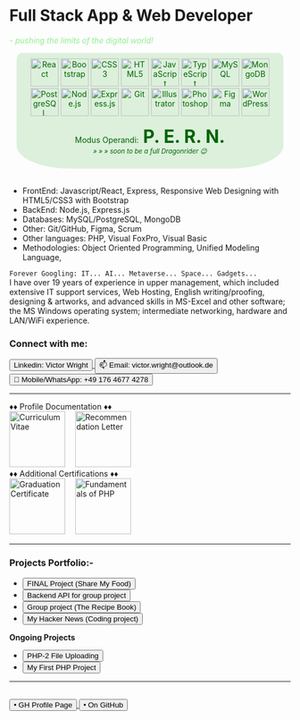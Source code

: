 # Full Stack App & Web Developer

<i style="color: lightgreen"> - pushing the limits of the digital world!</i>

<div style="display: flex; flex-wrap: wrap; width: 95%;  margin: 0 auto; text-align: center; justify-content: center; background-color: rgb(220, 240, 220); border-radius: 10px 10px 20% 20%; color: darkgreen;">
    <div style=" max-width: 450px; justify-content: center; padding: 10px;">
        <img src="https://profilinator.rishav.dev/skills-assets/react-original-wordmark.svg" alt="React" height="50" />  
        <img  src="https://profilinator.rishav.dev/skills-assets/bootstrap-plain.svg" alt="Bootstrap" height="50" />  
        <img  src="https://profilinator.rishav.dev/skills-assets/css3-original-wordmark.svg" alt="CSS3" height="50" />  
        <img  src="https://profilinator.rishav.dev/skills-assets/html5-original-wordmark.svg" alt="HTML5" height="50" />  
        <img  src="https://profilinator.rishav.dev/skills-assets/javascript-original.svg" alt="JavaScript" height="50" />  
        <img src="https://profilinator.rishav.dev/skills-assets/typescript-original.svg" alt="TypeScript" height="50" />  
        <img  src="https://profilinator.rishav.dev/skills-assets/mysql-original-wordmark.svg" alt="MySQL" height="50" />  
        <img src="https://profilinator.rishav.dev/skills-assets/mongodb-original-wordmark.svg" alt="MongoDB" height="50" />        
        <img src="https://profilinator.rishav.dev/skills-assets/postgresql-original-wordmark.svg" alt="PostgreSQL" height="50" />  
        <img  src="https://profilinator.rishav.dev/skills-assets/nodejs-original-wordmark.svg" alt="Node.js" height="50" />  
        <img  src="https://profilinator.rishav.dev/skills-assets/express-original-wordmark.svg" alt="Express.js" height="50" />  
        <img src="https://profilinator.rishav.dev/skills-assets/git-scm-icon.svg" alt="Git" height="50" />  
        <img src="https://profilinator.rishav.dev/skills-assets/adobe_illustrator-icon.svg" alt="Illustrator" height="50" />  
        <img  src="https://profilinator.rishav.dev/skills-assets/photoshop-plain.svg" alt="Photoshop" height="50" />  
        <img  src="https://profilinator.rishav.dev/skills-assets/figma-icon.svg" alt="Figma" height="50" />  
        <img  src="https://profilinator.rishav.dev/skills-assets/wordpress.png" alt="WordPress" height="50" />
        <br>
        <p style="padding-bottom: 0">Modus Operandi: &nbsp;<strong style="font-size: 2rem">P. E. R. N.</strong>
        <br><i style="padding-top: 0"><small>» » » soon to be a full Dragonrider 😉</small></i>
    </div>
</div>
<div>
    <br/>
    <ul>
    <text>
    <li>FrontEnd: Javascript/React, Express, Responsive Web Designing with HTML5/CSS3 with Bootstrap </li>
    <li>BackEnd: Node.js, Express.js</li>
    <li>Databases: MySQL/PostgreSQL, MongoDB</li>
    <li>Other: Git/GitHub, Figma, Scrum</li>
    <li>Other languages: PHP, Visual FoxPro, Visual Basic</li>
    <li>Methodologies: Object Oriented Programming, Unified Modeling Language, </li>
    </ul>
    <div>
    <code>Forever Googling: IT... AI... Metaverse... Space... Gadgets... </code>
    </div>
    I have over 19 years of experience in upper management, which included extensive IT support services, Web Hosting, English writing/proofing, designing & artworks, and advanced skills in MS-Excel and other software; the MS Windows operating system; intermediate networking, hardware and LAN/WiFi experience.
    <br/>
    <h3>Connect with me:</h3>
    <a href="https://www.linkedin.com/in/victor-r-wright/" target="_blank">
        <button>Linkedin: Victor Wright</button>
    </a>
    <a href="mailto:victor.wright@outlook.de" target="_blank" title="victor.wright@outlook.de">
        <button>📫 Email: victor.wright@outlook.de</button>
    </a>
    <a href="tel:+49-176-46774278" target="_blank" title="+49 176 4677 4278">
        <button>📲 Mobile/WhatsApp: +49 176 4677 4278</button>
    </a><br/>
    <hr>
    ♦♦ Profile Documentation ♦♦
    <br>
    <a href="https://github.com/vrw-GH/vrw-GH/raw/main/resume/cv_vw-en.jpg" target="_blank" title="Curriculum Vitae"><img src="https://raw.githubusercontent.com/vrw-GH/vrw-GH/main/resume/cv_vw-en.jpg " alt="Curriculum Vitae" width="auto" height="100px"></a>&emsp;
    <a href="https://github.com/vrw-GH/vrw-GH/raw/main/certificates/Victor_Wright-Recommendation_letter.jpg" target="_blank" title="Recommendation Letter"><img src="https://raw.githubusercontent.com/vrw-GH/vrw-GH/main/certificates/Victor_Wright-Recommendation_letter.jpg" alt="Recommendation Letter" width="auto" height="100px"></a>&emsp;
    <br/>
    ♦♦ Additional Certifications ♦♦
    <br>
    <a href="https://github.com/vrw-GH/vrw-GH/raw/main/certificates/WBS-certificate_FS_Web_%26_App_Dev.jpg" target="_blank" title="Graduation Certificate - WBS Coding School"><img src="https://raw.githubusercontent.com/vrw-GH/vrw-GH/main/certificates/WBS-certificate_FS_Web_%26_App_Dev.jpg" alt="Graduation Certificate" width="auto" height="100px"></a>&emsp;
    <a href="https://raw.githubusercontent.com/vrw-GH/vrw-GH/main/certificates/TutorialsPoint_Cert-Fundementals_of_PHP.jpg" target="_blank" title="Fundamentals of PHP"><img src="https://raw.githubusercontent.com/vrw-GH/vrw-GH/main/certificates/TutorialsPoint_Cert-Fundementals_of_PHP.jpg" alt="Fundamentals of PHP" width="auto" height="100px"></a>&emsp;
    <hr>
    <h3>Projects Portfolio:-</h3>
    <ul>
    <li><a href="https://vrw-gh.github.io/final-project-wd020/" target="_blank" title="WBS Coding School Bootcamp - Batch #20 (Sep-2021)">
        <button>FINAL Project (Share My Food)</button>
    </a></li>
    <li><a href="https://vrw-gh.github.io/sharemyfood-backend/" target="_blank">
        <button>Backend API for group project</button>
    </a></li>
    <li><a href="https://vrw-gh.github.io/vw_my-recipe-book/" target="_blank">
        <button>Group project (The Recipe Book)</button>
    </a></li>
    <li><a href="https://vrw-gh.github.io/hacker-news/" target="_blank">
        <button>My Hacker News (Coding project)</button>
    </a></li>
    </ul>
    <strong>Ongoing Projects</strong>
    <ul>
    <li><a href="https://vrw-gh.github.io/php-p2/" target="_blank"><button>PHP-2 File Uploading</button></a>
    </li>
    <li><a href="https://vrw-gh.github.io/php-p1/" target="_blank"><button>My First PHP Project</button></a>
    </li>
    </ul>
    <hr>
    <br><a href="https://vrw-gh.github.io/vrw-GH/" target="_blank" title="https://vrw-gh.github.io/vrw-GH/">
        <button>• GH Profile Page</button>
    </a>
    <a href="https://github.com/vrw-GH" target="_blank" title="https://github.com/vrw-GH">
        <button>• On GitHub</button>
    </a>
</div>
